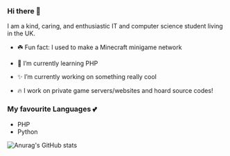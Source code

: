 ### Hi there 👋
I am a kind, caring, and enthusiastic IT and computer science student living in the UK.
- ☘️ Fun fact: I used to make a Minecraft minigame network
- 🌱 I’m currently learning PHP 

- ✨ I’m currently working on something really cool
- 🔥 I work on private game servers/websites and hoard source codes!

### My favourite Languages 💕
- PHP
- Python

![Anurag's GitHub stats](https://github-readme-stats.vercel.app/api?username=exenaleurope&show_icons=true&theme=dark)

<!--
**ExenalEurope/ExenalEurope** is a ✨ _special_ ✨ repository because its `README.md` (this file) appears on your GitHub profile.

Here are some ideas to get you started:

- 🔭 I’m currently working on ... 
- 👯 I’m looking to collaborate on ...
- 🤔 I’m looking for help with ...
- 💬 Ask me about ...
- 📫 How to reach me: ...
- 😄 Pronouns: ...

-->

